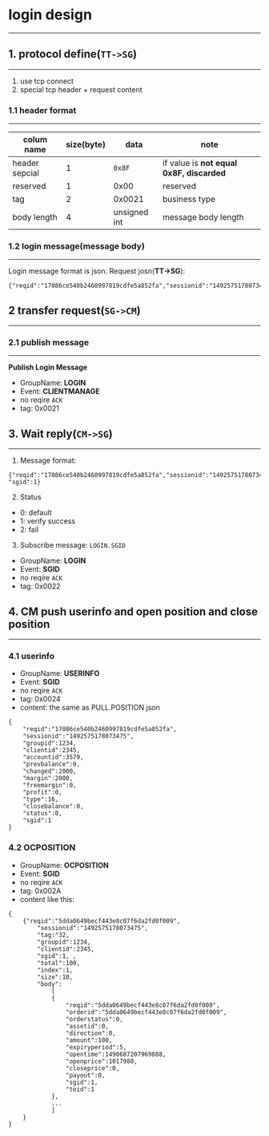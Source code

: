 # login design
----

## 1. protocol define(`TT->SG`)
-----

1. use tcp connect
2. special tcp header + request content

### 1.1 header format
-----

colum name|size(byte)|data|note
----------|----|----|----
header sepcial|1|`0x8F`|if value is __not equal 0x8F, discarded__
reserved|1|0x00|reserved 
tag|2|0x0021|business type
body length|4|unsigned int|message body length

### 1.2 login message(message body)
-----

Login message format is json. Request josn(__TT->SG__):
```
{"reqid":"17086ce540b2460997819cdfe5a852fa","sessionid":"1492575178073475","groupid":0,"clientid":14,"ipaddress":"192.168.14.1","password":"a","status":0}
```

## 2 transfer request(`SG->CM`) 
-----

### 2.1 publish message
------

__Publish Login Message__

+ GroupName: __LOGIN__
+ Event: __CLIENTMANAGE__
+ no reqire `ACK`
+ tag: 0x0021


## 3. Wait reply(`CM->SG`)
-----

1. Message format:

```
{"reqid":"17086ce540b2460997819cdfe5a852fa","sessionid":"1492575178073475","groupid":0,"clientid":14,"ipaddress":"192.168.14.1","password":"a","status":1, "sgid":1}
```

2. Status
 + 0: default
 + 1: verify success
 + 2: fail

3. Subscribe message: `LOGIN.SGID`

+ GroupName: __LOGIN__
+ Event: __SGID__
+ no reqire `ACK`
+ tag: 0x0022

## 4. CM push userinfo and open position and close position
----

### 4.1 userinfo

+ GroupName: __USERINFO__
+ Event: __SGID__
+ no reqire `ACK`
+ tag: 0x0024
+ content: the same as PULL.POSITION json 
```
{
	"reqid":"17086ce540b2460997819cdfe5a852fa",
	"sessionid":"1492575178073475",
	"groupid":1234,
	"clientid":2345,
	"accountid":3579,
	"prevbalance":0,
	"changed":2000,
	"margin":2000,
	"freemargin":0,
	"profit":0,
	"type":16,
	"closebalance":0,
	"status":0,
	"sgid":1
}
```

### 4.2 OCPOSITION

+ GroupName: __OCPOSITION__
+ Event: __SGID__
+ no reqire `ACK`
+ tag: 0x002A
+ content like this:
```
{
	{"reqid":"5dda0649becf443e8c07f6da2fd0f009",
		"sessionid":"1492575178073475",
		"tag:"32,
		"groupid":1234,
		"clientid":2345,
		"sgid":1, ,
		"total":100,
		"index":1,
		"size":10,
		"body":
			[
			{
				"reqid":"5dda0649becf443e8c07f6da2fd0f009",
				"orderid":"5dda0649becf443e8c07f6da2fd0f009",
				"orderstatus":0,
				"assetid":0,
				"direction":0,
				"amount":100,
				"expiryperiod":5,
				"opentime":1490687207969888,
				"openprice":1017980,
				"closeprice":0,
				"payout":0,
				"sgid":1,
				"teid":1
			},
			...
			]
	}
}
```

